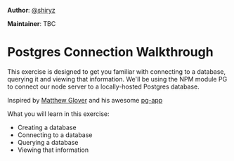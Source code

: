 **Author**: [@shiryz](https://github.com/shiryz)  

**Maintainer**: TBC

# Postgres Connection Walkthrough

This exercise is designed to get you familiar with connecting to a database, querying it and viewing that information.
We'll be using the NPM module PG to connect our node server to a locally-hosted Postgres database.

Inspired by [Matthew Glover](https://github.com/matthewglover) and his awesome [pg-app](https://github.com/matthewglover/pg-app/blob/master/get_pups.js)

What you will learn in this exercise:
- Creating a database
- Connecting to a database
- Querying a database
- Viewing that information
